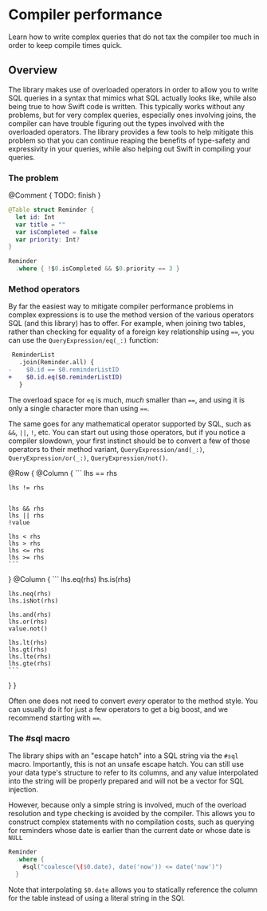# Compiler performance

Learn how to write complex queries that do not tax the compiler too much in order to keep compile
times quick.

## Overview

The library makes use of overloaded operators in order to allow you to write SQL queries in a 
syntax that mimics what SQL actually looks like, while also being true to how Swift code is written.
This typically works without any problems, but for very complex queries, especially ones involving
joins, the compiler can have trouble figuring out the types involved with the overloaded operators.
The library provides a few tools to help mitigate this problem so that you can continue reaping the
benefits of type-safety and expressivity in your queries, while also helping out Swift in compiling
your queries.

### The problem

@Comment {
  TODO: finish
}

```swift
@Table struct Reminder {
  let id: Int 
  var title = ""
  var isCompleted = false 
  var priority: Int?
}

Reminder
  .where { !$0.isCompleted && $0.priority == 3 }
```

### Method operators

By far the easiest way to mitigate compiler performance problems in complex expressions is to use
the method version of the various operators SQL (and this library) has to offer. For example,
when joining two tables, rather than checking for equality of a foreign key relationship using
`==`, you can use the ``QueryExpression/eq(_:)`` function:

```diff
 ReminderList
   .join(Reminder.all) {
-    $0.id == $0.reminderListID
+    $0.id.eq($0.reminderListID)
   }
```

The overload space for `eq` is much, _much_ smaller than `==`, and using it is only a single 
character more than using `==`.

The same goes for any mathematical operator supported by SQL, such as `&&`, `||`, `!`, etc. You can
start out using those operators, but if you notice a compiler slowdown, your first instinct should
be to convert a few of those operators to their method variant, ``QueryExpression/and(_:)``,
``QueryExpression/or(_:)``, ``QueryExpression/not()``.

@Row {
  @Column {
    ```
    lhs == rhs
    
    
    lhs != rhs
    
    
    lhs && rhs
    lhs || rhs
    !value
    
    lhs < rhs
    lhs > rhs
    lhs <= rhs
    lhs >= rhs
    ```
  }
  @Column {
    ```
    lhs.eq(rhs)
    lhs.is(rhs)
    
    lhs.neq(rhs)
    lhs.isNot(rhs)
    
    lhs.and(rhs)
    lhs.or(rhs)
    value.not()
    
    lhs.lt(rhs)
    lhs.gt(rhs)
    lhs.lte(rhs)
    lhs.gte(rhs)
    ```
  }
}

Often one does not need to convert _every_ operator to the method style. You can usually do it for
just a few operators to get a big boost, and we recommend starting with `==`.

### The #sql macro

The library ships with an "escape hatch" into a SQL string via the `#sql` macro. Importantly, this
is not an unsafe escape hatch. You can still use your data type's structure to refer to its columns,
and any value interpolated into the string will be properly prepared and will not be a vector
for SQL injection.

However, because only a simple string is involved, much of the overload resolution and type checking
is avoided by the compiler. This allows you to construct complex statements with no compilation
costs, such as querying for reminders whose date is earlier than the current date or whose 
date is `NULL`

```swift
Reminder
  .where { 
    #sql("coalesce(\($0.date), date('now')) <= date('now')")
  }
```

Note that interpolating `$0.date` allows you to statically reference the column for the table 
instead of using a literal string in the SQl.
